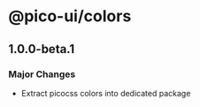 # @pico-ui/colors

## 1.0.0-beta.1

### Major Changes

- Extract picocss colors into dedicated package
